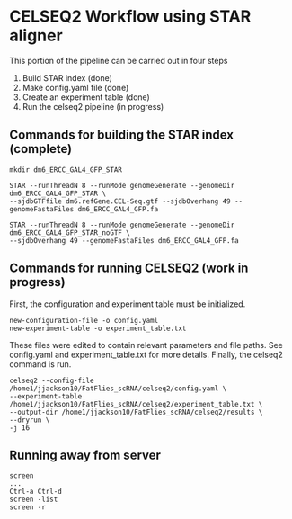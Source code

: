 # CELSEQ2 Workflow using STAR aligner
This portion of the pipeline can be carried out in four steps
1. Build STAR index (done)
2. Make config.yaml file (done)
3. Create an experiment table (done)
4. Run the celseq2 pipeline (in progress)

## Commands for building the STAR index (complete)
    mkdir dm6_ERCC_GAL4_GFP_STAR

    STAR --runThreadN 8 --runMode genomeGenerate --genomeDir dm6_ERCC_GAL4_GFP_STAR \
    --sjdbGTFfile dm6.refGene.CEL-Seq.gtf --sjdbOverhang 49 --genomeFastaFiles dm6_ERCC_GAL4_GFP.fa

    STAR --runThreadN 8 --runMode genomeGenerate --genomeDir dm6_ERCC_GAL4_GFP_STAR_noGTF \
    --sjdbOverhang 49 --genomeFastaFiles dm6_ERCC_GAL4_GFP.fa

## Commands for running CELSEQ2 (work in progress)
First, the configuration and experiment table must be initialized.

    new-configuration-file -o config.yaml
    new-experiment-table -o experiment_table.txt

These files were edited to contain relevant parameters and file paths. See config.yaml and experiment_table.txt for more details. Finally, the celseq2 command is run.

    celseq2 --config-file /home1/jjackson10/FatFlies_scRNA/celseq2/config.yaml \
    --experiment-table /home1/jjackson10/FatFlies_scRNA/celseq2/experiment_table.txt \
    --output-dir /home1/jjackson10/FatFlies_scRNA/celseq2/results \
    --dryrun \
    -j 16

## Running away from server
    screen
    ...
    Ctrl-a Ctrl-d
    screen -list
    screen -r
